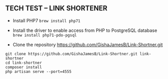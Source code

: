 ## TECH TEST – LINK SHORTENER

- Install PHP7
`brew install php71`

- Install the driver to enable access from PHP to PostgreSQL database
`brew install php71-pdo-pgsql`

- Clone the repository https://github.com/GishaJamesB/Link-Shortner.git

```
git clone https://github.com/GishaJamesB/Link-Shortner.git link-shortner
cd link-shortner
composer install
php artisan serve --port=4555
```
